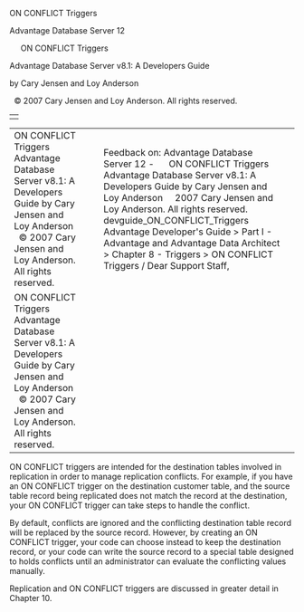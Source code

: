 ON CONFLICT Triggers




Advantage Database Server 12  

     ON CONFLICT Triggers

Advantage Database Server v8.1: A Developers Guide

by Cary Jensen and Loy Anderson

  © 2007 Cary Jensen and Loy Anderson. All rights reserved.

|  |
| --- |
|  |

|  |  |  |  |  |
| --- | --- | --- | --- | --- |
| ON CONFLICT Triggers  Advantage Database Server v8.1: A Developers Guide  by Cary Jensen and Loy Anderson    © 2007 Cary Jensen and Loy Anderson. All rights reserved. |  |  | Feedback on: Advantage Database Server 12 -      ON CONFLICT Triggers Advantage Database Server v8.1: A Developers Guide by Cary Jensen and Loy Anderson     2007 Cary Jensen and Loy Anderson. All rights reserved. devguide\_ON\_CONFLICT\_Triggers Advantage Developer's Guide > Part I - Advantage and Advantage Data Architect > Chapter 8 - Triggers > ON CONFLICT Triggers / Dear Support Staff, |  |
| ON CONFLICT Triggers  Advantage Database Server v8.1: A Developers Guide  by Cary Jensen and Loy Anderson    © 2007 Cary Jensen and Loy Anderson. All rights reserved. |  |  |  |  |

ON CONFLICT triggers are intended for the destination tables involved in replication in order to manage replication conflicts. For example, if you have an ON CONFLICT trigger on the destination customer table, and the source table record being replicated does not match the record at the destination, your ON CONFLICT trigger can take steps to handle the conflict.

By default, conflicts are ignored and the conflicting destination table record will be replaced by the source record. However, by creating an ON CONFLICT trigger, your code can choose instead to keep the destination record, or your code can write the source record to a special table designed to holds conflicts until an administrator can evaluate the conflicting values manually.

Replication and ON CONFLICT triggers are discussed in greater detail in Chapter 10.
